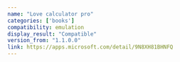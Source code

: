 ```yaml
---
name: "Love calculator pro"
categories: ['books']
compatibility: emulation
display_result: "Compatible"
version_from: "1.1.0.0"
link: https://apps.microsoft.com/detail/9N8XH81BHNFQ
---
```

